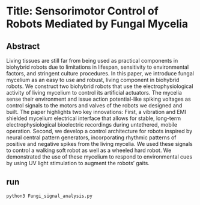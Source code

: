# Title: Sensorimotor Control of Robots Mediated by Fungal Mycelia

## Abstract
Living tissues are still far from being used as practical components in biohybrid robots
due to limitations in lifespan, sensitivity to environmental factors, and stringent culture
procedures. In this paper, we introduce fungal mycelium as an easy to use and robust, living
component in biohybrid robots. We construct two biohybrid robots that use the
electrophysiological activity of living mycelium to control its artificial actuators. The mycelia
sense their environment and issue action potential-like spiking voltages as control signals to the
motors and valves of the robots we designed and built. The paper highlights two key innovations:
First, a vibration and EMI shielded mycelium electrical interface that allows for stable, long-term
electrophysiological bioelectric recordings during untethered, mobile operation. Second, we
develop a control architecture for robots inspired by neural central pattern generators,
incorporating rhythmic patterns of positive and negative spikes from the living mycelia. We used
these signals to control a walking soft robot as well as a wheeled hard robot. We demonstrated
the use of these mycelium to respond to environmental cues by using UV light stimulation to
augment the robots’ gaits.


## run
```
python3 Fungi_signal_analysis.py
```
